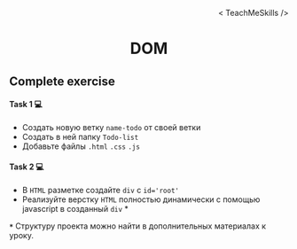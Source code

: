 <p align='right'>< TeachMeSkills /></p>
<h1 align='center'>DOM</h1>

## Complete exercise

#### Task 1 💻

+ Создать новую ветку `name-todo` от своей ветки
+ Создать в ней папку `Todo-list`
+ Добавьте файлы `.html` `.css` `.js`

#### Task 2 💻

+ В ``HTML`` разметке создайте ``div`` с ``id='root'``
+ Реализуйте верстку ``HTML`` полностью динамически с помощью javascript в созданный ``div`` *

**`*`** Структуру проекта можно найти в дополнительных материалах к уроку.